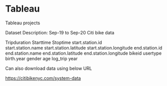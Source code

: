 # Tableau
Tableau projects

Dataset Description: Sep-19 to Sep-20 Citi bike data

Tripduration
Starttime
Stoptime
start.station.id	
start.station.name
start.station.latitude
start.station.longitude
end.station.id
end.station.name
end.station.latitude
end.station.longitude
bikeid
usertype
birth.year
gender	age
log_trip
year

Can also download data using below URL

https://citibikenyc.com/system-data
